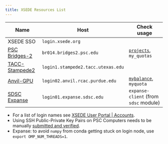 ```yaml
---
title: XSEDE Resources List
---
```


| Name                                                         | Host                               | Check usage                                                  |
| ------------------------------------------------------------ | ---------------------------------- | ------------------------------------------------------------ |
| XSEDE SSO                                                    | `login.xsede.org`                  |                                                              |
| [PSC Bridges-2](https://www.psc.edu/resources/bridges-2/user-guide-2-2/) | `br014.bridges2.psc.edu`           | [`projects`](https://www.psc.edu/resources/bridges-2/user-guide-2-2/#monitor-your-usage), `my_quotas` |
| [TACC-Stampede2](https://portal.tacc.utexas.edu/user-guides/stampede2) | `login1.stampede2.tacc.utexas.edu` |                                                              |
| [Anvil-GPU](https://www.rcac.purdue.edu/knowledge/anvil)     | `login02.anvil.rcac.purdue.edu`    | [`mybalance`](https://www.rcac.purdue.edu/knowledge/anvil/access/usage), `myquota` |
| [SDSC Expanse](https://www.sdsc.edu/support/user_guides/expanse.html) | `login01.expanse.sdsc.edu`         | `expanse-client` (from `sdsc` module)                        |

- For a list of login names see [XSEDE User Portal | Accounts](https://portal.xsede.org/group/xup/accounts).
- Using SSH Public-Private Key Pairs on PSC Computers needs to be manually [submitted and verified](https://www.psc.edu/types-of-ssh-authentication/).
- Expanse: to avoid `numpy` from conda getting stuck on login node, use `export OMP_NUM_THREADS=1`. 
